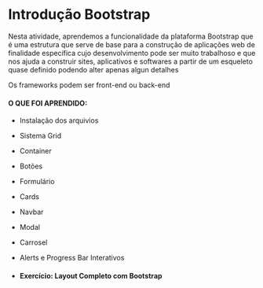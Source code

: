 # Introdução Bootstrap

Nesta atividade, aprendemos a funcionalidade da plataforma Bootstrap que é uma estrutura que serve de base para a construção de aplicações web de finalidade específica cujo desenvolvimento pode ser muito trabalhoso e que nos ajuda a construir sites, aplicativos e softwares a partir de um esqueleto quase definido podendo alter apenas algun detalhes 

Os frameworks podem ser front-end ou back-end

 #### O QUE FOI APRENDIDO:

 - Instalação dos arquivios
 - Sistema Grid
 - Container
 - Botões
 - Formulário
 - Cards
 - Navbar
 - Modal
 - Carrosel
 - Alerts e Progress Bar Interativos

 - #### Exercício: Layout Completo com Bootstrap

